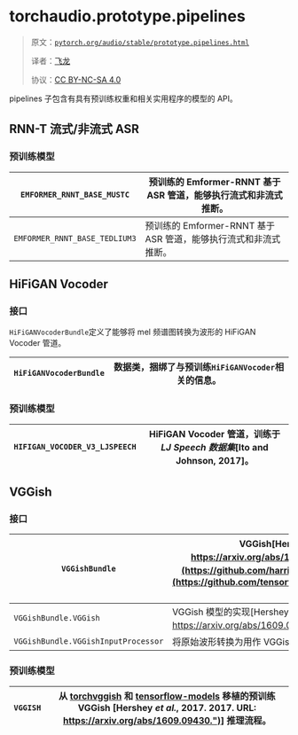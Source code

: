 # torchaudio.prototype.pipelines

> 原文：[`pytorch.org/audio/stable/prototype.pipelines.html`](https://pytorch.org/audio/stable/prototype.pipelines.html)
>
> 译者：[飞龙](https://github.com/wizardforcel)
>
> 协议：[CC BY-NC-SA 4.0](http://creativecommons.org/licenses/by-nc-sa/4.0/)


pipelines 子包含有具有预训练权重和相关实用程序的模型的 API。

## RNN-T 流式/非流式 ASR

### 预训练模型

| `EMFORMER_RNNT_BASE_MUSTC` | 预训练的 Emformer-RNNT 基于 ASR 管道，能够执行流式和非流式推断。 |
| --- | --- |
| `EMFORMER_RNNT_BASE_TEDLIUM3` | 预训练的 Emformer-RNNT 基于 ASR 管道，能够执行流式和非流式推断。 |

## HiFiGAN Vocoder

### 接口

`HiFiGANVocoderBundle`定义了能够将 mel 频谱图转换为波形的 HiFiGAN Vocoder 管道。

| `HiFiGANVocoderBundle` | 数据类，捆绑了与预训练`HiFiGANVocoder`相关的信息。 |
| --- | --- |

### 预训练模型

| `HIFIGAN_VOCODER_V3_LJSPEECH` | HiFiGAN Vocoder 管道，训练于*LJ Speech 数据集*[Ito and Johnson, 2017]。 |
| --- | --- |

## VGGish

### 接口

| `VGGishBundle` | VGGish[Hershey 等人，2017. 2017\. URL: https://arxiv.org/abs/1609.09430.")]推断管道，从[torchvggish](https://github.com/harritaylor/torchvggish)和[tensorflow-models](https://github.com/tensorflow/models/tree/master/research/audioset)移植而来。 |
| --- | --- |
| `VGGishBundle.VGGish` | VGGish 模型的实现[Hershey 等人，2017. 2017\. URL: https://arxiv.org/abs/1609.09430.")]。 |
| `VGGishBundle.VGGishInputProcessor` | 将原始波形转换为用作 VGGish 输入的示例批次。 |

### 预训练模型

| `VGGISH` | 从 [torchvggish](https://github.com/harritaylor/torchvggish) 和 [tensorflow-models](https://github.com/tensorflow/models/tree/master/research/audioset) 移植的预训练 VGGish [Hershey *et al.*, 2017. 2017\. URL: https://arxiv.org/abs/1609.09430.")] 推理流程。 |
| --- | --- |
